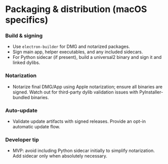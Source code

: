# Packaging & distribution (macOS specifics)

### Build & signing
- Use `electron-builder` for DMG and notarized packages.  
- Sign main app, helper executables, and any included sidecars.  
- For Python sidecar (if present), build a universal2 binary and sign it and linked dylibs.

### Notarization
- Notarize final DMG/App using Apple notarization; ensure all binaries are signed. Watch out for third-party dylib validation issues with PyInstaller-bundled binaries.

### Auto-update
- Validate update artifacts with signed releases. Provide an opt-in automatic update flow.

### Developer tip
- MVP: avoid including Python sidecar initially to simplify notarization. Add sidecar only when absolutely necessary.
